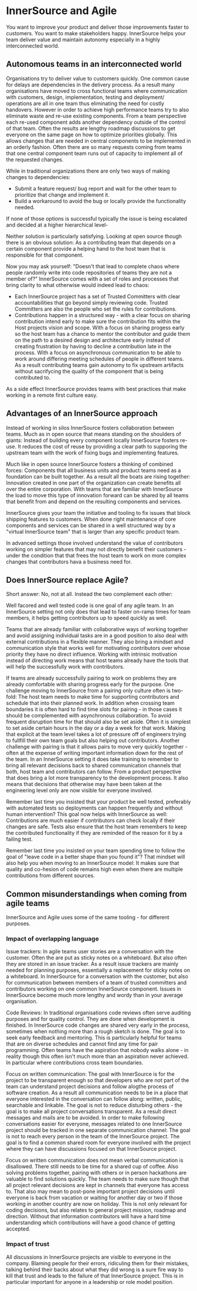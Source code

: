 # InnerSource and Agile

You want to improve your product and deliver those improvements faster to customers.
You want to make stakeholders happy.
InnerSource helps your team deliver value and maintain autonomy especially in a highly interconnected world.


## Autonomous teams in an interconnected world

Organisations try to deliver value to customers quickly.
One common cause for delays are dependencies in the delivery process.
As a result many organisations have moved to cross functional teams where communication with customers, design, implementation, testing and deployment/ operations are all in one team thus eliminating the need for costly handovers.
However in order to achieve high performance teams try to also eliminate waste and re-use existing components.
From a team perspective each re-used component adds another dependency outside of the control of that team.
Often the results are lengthy roadmap discussions to get everyone on the same page on how to optimize priorities globally.
This allows changes that are needed in central components to be implemented in an orderly fashion.
Often there are so many requests coming from teams that one central component team runs out of capacity to implement all of the requested changes.

While in traditional organizations there are only two ways of making changes to dependencies:
* Submit a feature request/ bug report and wait for the other team to prioritize that change and implement it.
* Build a workaround to avoid the bug or locally provide the functionality needed.

If none of those options is successful typically the issue is being escalated and decided at a higher hierarchical level-

Neither solution is particularly satisfying.
Looking at open source though there is an obvious solution: As a contributing team that depends on a certain component provide a helping hand to the host team that is responsible for that component.

Now you may ask yourself: "Doesn't that lead to complete chaos where people randomly write into code repositories of teams they are not a member of?" InnerSource comes with a set of roles and processes that bring clarity to what otherwise would indeed lead to chaos:
* Each InnerSource project has a set of Trusted Committers with clear accountabilities that go beyond simply reviewing code.
Trusted Committers are also the people who set the rules for contributions.
* Contributions happen in a structured way - with a clear focus on sharing contribution intend early to make sure the contribution fits within the Host projects vision and scope.
With a focus on sharing progess early so the host team has a chance to mentor the contributor and guide them on the path to a desired design and architecture early instead of creating frustration by having to decline a contribution late in the process.
With a focus on asynchronous communication to be able to work around differing meeting schedules of people in different teams.
As a result contributing teams gain autonomy to fix upstream artifacts without sacrifycing the quality of the component that is being contributed to.

As a side effect InnerSource provides teams with best practices that make working in a remote first culture easy.

## Advantages of an InnerSource approach

Instead of working in silos InnerSource fosters collaboration between teams.
Much as in open source that means standing on the shoulders of giants: Instead of building every component locally InnerSource fosters re-use.
It reduces the cost of reuse by providing a clear path to supporing the upstream team with the work of fixing bugs and implementing features.

Much like in open source InnerSource fosters a thinking of combined forces: Components that all business units and product teams need as a foundation can be built together.
As a result all the boats are rising together: Innovation created in one part of the organization can create benefits all over the entire corporation.
With teams that are familiar with InnerSource the load to move this type of innovation forward can be shared by all teams that benefit from and depend on the resulting components and services.

InnerSource gives your team the initiative and tooling to fix issues that block shipping features to customers.
When done right maintenance of core components and services can be shared in a well structured way by a "virtual InnerSource team" that is larger than any specific product team.

In advanced settings those involved understand the value of contributors working on simpler features that may not directly benefit their customers - under the condition that that frees the host team to work on more complex changes that contributors hava a business need for.


## Does InnerSource replace Agile?

Short answer: No, not at all. Instead the two complement each other:

Well facored and well tested code is one goal of any agile team. In an InnerSource setting not only does that lead to faster on-ramp times for team members, it helps getting contributors up to speed quickly as well.

Teams that are already familiar with collaborative ways of working together and avoid assigning individual tasks are in a good position to also deal with external contributions in a flexible manner.
They also bring a mindset and communication style that works well for motivating contributors over whose priority they have no direct influence.
Working with intrinsic motivation instead of directing work means that host teams already have the tools that will help the successfully work with contributors.

If teams are already successfully pairing to work on problems they are already comfortable with sharing progress early for the purpose.
One challenge moving to InnerSource from a pairing only culture often is two-fold: The host team needs to make time for supporting contributors and schedule that into their planned work.
In addition when crossing team boundaries it is often hard to find time slots for pairing - in those cases it should be complemented with asynchronous collaboration.
To avoid frequent disruption time for that should also be set aside.
Often it is simplest to set aside certain hours in the day or a day a week for that work.
Making that explicit at the team level takes a lot of pressure off of engineers trying to fullfill their own team goals but also helping out contributors.
Another challenge with pairing is that it allows pairs to move very quickly together - often at the expense of writing important information down for the rest of the team.
In an InnerSource setting it does take training to remember to bring all relevant decisions back to shared communication channels that both, host team and contributors can follow.
From a product perspective that does bring a lot more transparency to the development process.
It also means that decisions that otherwise may have been taken at the engineering level only are now visible for everyone involved.

Remember last time you insisted that your product be well tested, preferably with automated tests so deployments can happen frequently and without human intervention?
This goal now helps with InnerSource as well: Contributions are much easier if contributors can check locally if their changes are safe.
Tests also ensure that the host team remembers to keep the contributed functionality if they are reminded of the reason for it by a failing test.

Remember last time you insisted on your team spending time to follow the goal of "leave code in a better shape than you found it"?
That mindset will also help you when moving to an InnerSource model: It makes sure that quality and co-hesion of code remains high even when there are multiple contributions from different sources.


## Common misunderstandings when coming from agile teams

InnerSource and Agile uses some of the same tooling - for different purposes.

### Impact of overlapping language

Issue trackers: In agile teams user stories are a conversation with the customer.
Often the are put as sticky notes on a whiteboard.
But also often they are stored in an issue tracker.
As a result issue trackers are mainly needed for planning purposes, essentially a replacement for sticky notes on a whiteboard.
In InnerSource for a conversation with the customer, but also for communication between members of a team of trusted committers and contributors working on one common InnerSource component.
Issues in InnerSource become much more lengthy and wordy than in your average organisation.

Code Reviews: In traditional organisations code reviews often serve auditing purposes and for quality control.
They are done when development is finished.
In InnerSource code changes are shared very early in the process, sometimes when nothing more than a rough sketch is done.
The goal is to seek early feedback and mentoring.
This is particularly helpful for teams that are on diverse schedules and cannot find any time for pair programming.
Often teams have the aspiration that nobody walks alone - in reality though this often isn't much more than an aspiration never achieved.
In particular where contributions cross team boundaries.

Focus on written communication: The goal with InnerSource is for the project to be transparent enough so that developers who are not part of the team can understand project decisions and follow alogthe process of software creation.
As a result all communication needs to be in a place that everyone interested in the conversation can follow along: written, public, searchable and linkable.
The goal is not to reduce disturbing others - the goal is to make all project conversations transparent.
As a result direct messages and mails are to be avoided.
In order to make following conversations easier for everyone, messages related to one InnerSource project should be tracked in one separate communication channel: The goal is not to reach every person in the team of the InnerSource project.
The goal is to find a common shared room for everyone involved with the project where they can have discussions focused on that InnerSource project.


Focus on written communication does not mean verbal communication is disallowed.
There still needs to be time for a shared cup of coffee.
Also solving problems together, pairing with others or in person hackathons are valuable to find solutions quickly.
The team needs to make sure though that all project relevant decisions are kept in channels that everyone has access to.
That also may mean to post-pone important project decisions until everyone is back from vacation or waiting for another day or two if those working in another country are now on holiday.
This is not only relevant for coding decisions, but also relates to general project mission, roadmap and direction.
Without that information contributors will have a hard time understanding which contributions will have a good chance of getting accepted.

### Impact of trust

All discussions in InnerSource projects are visible to everyone in the company.
Blaming people for their errors, ridiculing them for their mistakes, talking behind their backs about what they did wrong is a sure fire way to kill that trust and leads to the failure of that InnerSource project.
This is in particular important for anyone in a leadership or role model position.


